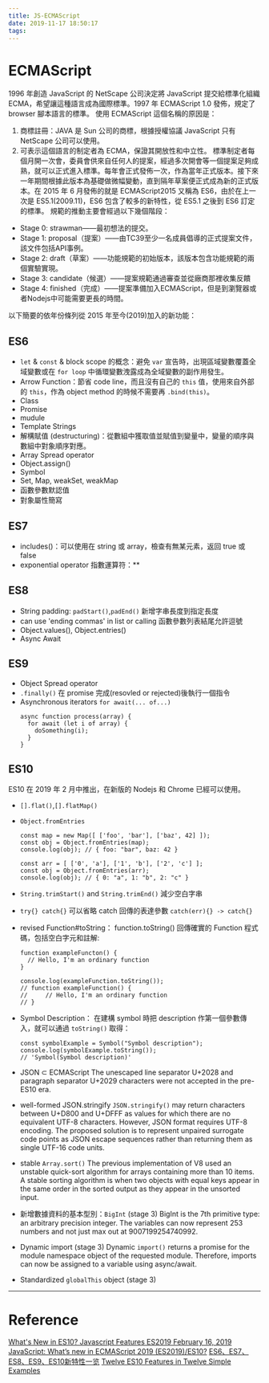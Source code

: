 ```yaml
---
title: JS-ECMAScript
date: 2019-11-17 18:50:17
tags:
---
```


# ECMAScript
 
1996 年創造 JavaScript 的 NetScape 公司決定將 JavaScript 提交給標準化組織 ECMA，希望讓這種語言成為國際標準。1997 年 ECMAScript 1.0 發佈，規定了 browser 腳本語言的標準。
使用 ECMAScript 這個名稱的原因是：
  1. 商標註冊：JAVA 是 Sun 公司的商標，根據授權協議 JavaScript 只有 NetScape 公司可以使用。
  2. 可表示這個語言的制定者為 ECMA，保證其開放性和中立性。
標準制定者每個月開一次會，委員會供來自任何人的提案，經過多次開會等一個提案足夠成熟，就可以正式進入標準。每年會正式發佈一次，作為當年正式版本。接下來一年期間根據此版本為基礎做微幅變動，直到隔年草案便正式成為新的正式版本。在 2015 年 6 月發佈的就是 ECMAScript2015 又稱為 ES6，由於在上一次是 ES5.1(2009.11)，ES6 包含了較多的新特性，從 ES5.1 之後到 ES6 訂定的標準。
規範的推動主要會經過以下幾個階段：

- Stage 0: strawman——最初想法的提交。
- Stage 1: proposal（提案）——由TC39至少一名成員倡導的正式提案文件，該文件包括API事例。
- Stage 2: draft（草案）——功能規範的初始版本，該版本包含功能規範的兩個實驗實現。
- Stage 3: candidate（候選）——提案規範通過審查並從廠商那裡收集反饋
- Stage 4: finished（完成）——提案準備加入ECMAScript，但是到瀏覽器或者Nodejs中可能需要更長的時間。

以下簡要的依年份條列從 2015 年至今(2019)加入的新功能：

## ES6

- `let` & `const` & block scope 的概念：避免 `var` 宣告時，出現區域變數覆蓋全域變數或在  `for loop` 中循環變數洩露成為全域變數的副作用發生。
- Arrow Function：節省 code line，而且沒有自己的 `this` 值，使用來自外部的 `this`，作為 object method 的時候不需要再 `.bind(this)`。
- Class
- Promise
- mudule
- Template Strings
- 解構賦值 (destructuring)：從數組中獲取值並賦值到變量中，變量的順序與數組中對象順序對應。
- Array Spread operator
- Object.assign()
- Symbol
- Set, Map, weakSet, weakMap
- 函數參數默認值
- 對象屬性簡寫

## ES7

- includes()：可以使用在 string 或 array，檢查有無某元素，返回 true 或 false 
- exponential operator 指數運算符：**

## ES8

- String padding: `padStart()`,`padEnd()` 新增字串長度到指定長度
- can use 'ending commas' in list or calling 函數參數列表結尾允許逗號
- Object.values(), Object.entries()
- Async Await

## ES9

- Object Spread operator
- `.finally()` 在 promise 完成(resovled or rejected)後執行一個指令
- Asynchronous iterators `for await(... of...)` 
  ```
  async function process(array) {
    for await (let i of array) {
      doSomething(i);
    }
  }
  ```

## ES10

ES10 在 2019 年 2 月中推出，在新版的 Nodejs 和 Chrome 已經可以使用。

- `[].flat()`,`[].flatMap()`

- `Object.fromEntries`
  ```
  const map = new Map([ ['foo', 'bar'], ['baz', 42] ]);
  const obj = Object.fromEntries(map);
  console.log(obj); // { foo: "bar", baz: 42 }

  const arr = [ ['0', 'a'], ['1', 'b'], ['2', 'c'] ];
  const obj = Object.fromEntries(arr);
  console.log(obj); // { 0: "a", 1: "b", 2: "c" }
  ```
- `String.trimStart()` and `String.trimEnd()` 減少空白字串

- `try{} catch{}` 可以省略 catch 回傳的表達參數 `catch(err){} -> catch{}`

- revised Function#toString：
  function.toString() 回傳確實的 Function 程式碼，包括空白字元和註解:
  ```
  function exampleFuncton() {
    // Hello, I'm an ordinary function
  }

  console.log(exampleFunction.toString());
  // function exampleFunction() {
  //     // Hello, I'm an ordinary function
  // }
  ```

- Symbol Description：
  在建構 symbol 時把 description 作第一個參數傳入，就可以通過 `toString()` 取得：
  ```
  const symbolExample = Symbol("Symbol description");
  console.log(symbolExample.toString());
  // 'Symbol(Symbol description)'
  ```

- JSON ⊂ ECMAScript
  The unescaped line separator U+2028 and paragraph separator U+2029 characters were not accepted in the pre-ES10 era.

- well-formed JSON.stringify
  `JSON.stringify()` may return characters between U+D800 and U+DFFF as values for which there are no equivalent UTF-8 characters. However, JSON format requires UTF-8 encoding. The proposed solution is to represent unpaired surrogate code points as JSON escape sequences rather than returning them as single UTF-16 code units.

- stable `Array.sort()`
  The previous implementation of V8 used an unstable quick-sort algorithm for arrays containing more than 10 items. A stable sorting algorithm is when two objects with equal keys appear in the same order in the sorted output as they appear in the unsorted input.

- 新增數據資料的基本型別：`BigInt` (stage 3)
  BigInt is the 7th primitive type: an arbitrary precision integer. The variables can now represent 253 numbers and not just max out at 9007199254740992.

- Dynamic import (stage 3)
  Dynamic `import()` returns a promise for the module namespace object of the requested module. Therefore, imports can now be assigned to a variable using async/await.

- Standardized `globalThis` object (stage 3)

-------------------

# Reference

[What's New in ES10? Javascript Features ES2019
February 16, 2019](https://maksimivanov.com/posts/new-es10-es2019-javascript-features/)
[JavaScript: What’s new in ECMAScript 2019 (ES2019)/ES10?](https://medium.com/@selvaganesh93/javascript-whats-new-in-ecmascript-2019-es2019-es10-35210c6e7f4b)
[ES6、ES7、ES8、ES9、ES10新特性一览](https://juejin.im/post/5ca2e1935188254416288eb2)
[Twelve ES10 Features in Twelve Simple Examples](https://medium.com/better-programming/twelve-es10-features-in-twelve-simple-examples-6e8cc109f3d3)
